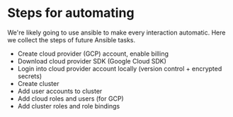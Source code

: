 # Steps for automating

We're likely going to use ansible to make every interaction automatic. Here we collect the steps of future Ansible tasks.

- Create cloud provider (GCP) account, enable billing
- Download cloud provider SDK (Google Cloud SDK)
- Login into cloud provider account locally (version control + encrypted secrets)
- Create cluster
- Add user accounts to cluster
- Add cloud roles and users (for GCP)
- Add cluster roles and role bindings
